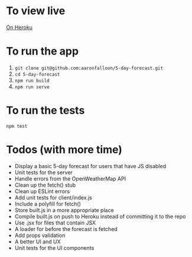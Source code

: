# To view live

[On Heroku](http://vast-beach-39095.herokuapp.com/)

# To run the app

1. `git clone git@github.com:aaronfalloon/5-day-forecast.git`
2. `cd 5-day-forecast`
3. `npm run build`
4. `npm run serve`

# To run the tests

`npm test`

# Todos (with more time)

* Display a basic 5-day forecast for users that have JS disabled
* Unit tests for the server
* Handle errors from the OpenWeatherMap API
* Clean up the fetch() stub
* Clean up ESLint errors
* Add unit tests for client/index.js
* Include a polyfill for fetch()
* Store built.js in a more appropriate place
* Compile built.js on push to Heroku instead of committing it to the repo
* Use .jsx for files that contain JSX
* A loader for before the forecast is fetched
* Add props validation
* A better UI and UX
* Unit tests for the UI components
